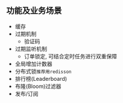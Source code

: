 ## 功能及业务场景
- 缓存
- 过期机制
    - 验证码
- 过期监听机制
    - 订单锁定, 可结合定时任务进行双重保障
- 全局增加计数器
- 分布式锁`推荐用redisson`
- 排行榜(Leaderboard)
- 布隆(Bloom)过滤器
- 发布/订阅
